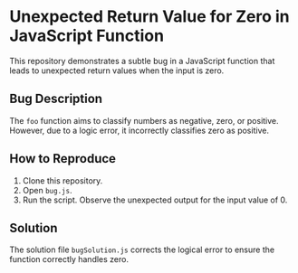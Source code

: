 # Unexpected Return Value for Zero in JavaScript Function

This repository demonstrates a subtle bug in a JavaScript function that leads to unexpected return values when the input is zero.

## Bug Description

The `foo` function aims to classify numbers as negative, zero, or positive.  However, due to a logic error, it incorrectly classifies zero as positive.

## How to Reproduce

1. Clone this repository.
2. Open `bug.js`.
3. Run the script. Observe the unexpected output for the input value of 0.

## Solution

The solution file `bugSolution.js` corrects the logical error to ensure the function correctly handles zero.